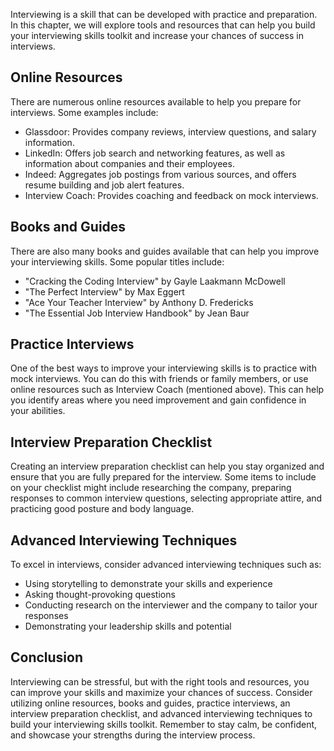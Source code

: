 
Interviewing is a skill that can be developed with practice and preparation. In this chapter, we will explore tools and resources that can help you build your interviewing skills toolkit and increase your chances of success in interviews.

Online Resources
----------------

There are numerous online resources available to help you prepare for interviews. Some examples include:

* Glassdoor: Provides company reviews, interview questions, and salary information.
* LinkedIn: Offers job search and networking features, as well as information about companies and their employees.
* Indeed: Aggregates job postings from various sources, and offers resume building and job alert features.
* Interview Coach: Provides coaching and feedback on mock interviews.

Books and Guides
----------------

There are also many books and guides available that can help you improve your interviewing skills. Some popular titles include:

* "Cracking the Coding Interview" by Gayle Laakmann McDowell
* "The Perfect Interview" by Max Eggert
* "Ace Your Teacher Interview" by Anthony D. Fredericks
* "The Essential Job Interview Handbook" by Jean Baur

Practice Interviews
-------------------

One of the best ways to improve your interviewing skills is to practice with mock interviews. You can do this with friends or family members, or use online resources such as Interview Coach (mentioned above). This can help you identify areas where you need improvement and gain confidence in your abilities.

Interview Preparation Checklist
-------------------------------

Creating an interview preparation checklist can help you stay organized and ensure that you are fully prepared for the interview. Some items to include on your checklist might include researching the company, preparing responses to common interview questions, selecting appropriate attire, and practicing good posture and body language.

Advanced Interviewing Techniques
--------------------------------

To excel in interviews, consider advanced interviewing techniques such as:

* Using storytelling to demonstrate your skills and experience
* Asking thought-provoking questions
* Conducting research on the interviewer and the company to tailor your responses
* Demonstrating your leadership skills and potential

Conclusion
----------

Interviewing can be stressful, but with the right tools and resources, you can improve your skills and maximize your chances of success. Consider utilizing online resources, books and guides, practice interviews, an interview preparation checklist, and advanced interviewing techniques to build your interviewing skills toolkit. Remember to stay calm, be confident, and showcase your strengths during the interview process.
